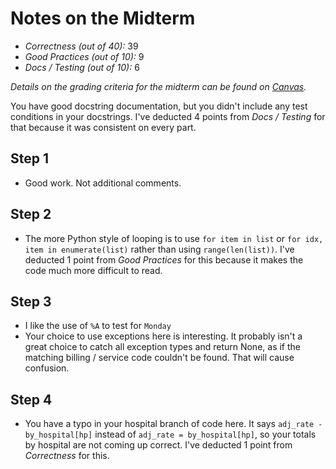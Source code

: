 # Notes on the Midterm

* _Correctness    (out of 40):_ 39
* _Good Practices (out of 10):_ 9
* _Docs / Testing (out of 10):_ 6

_Details on the grading criteria for the midterm can be found on [Canvas](https://canvas.slu.edu/courses/28045/rubrics/23671)._

You have good docstring documentation, but you didn't include any test conditions in your docstrings.  I've deducted 4 points from _Docs / Testing_ for that because it was consistent on every part.

## Step 1
* Good work. Not additional comments.

## Step 2
* The more Python style of looping is to use `for item in list` or `for idx, item in enumerate(list)` rather than using `range(len(list))`.  I've deducted 1 point from _Good Practices_ for this because it makes the code much more difficult to read.

## Step 3
* I like the use of `%A` to test for `Monday`
* Your choice to use exceptions here is interesting. It probably isn't a great choice to catch all exception types and return None, as if the matching billing / service code couldn't be found.  That will cause confusion.

## Step 4
* You have a typo in your hospital branch of code here. It says `adj_rate - by_hospital[hp]` instead of `adj_rate = by_hospital[hp]`, so your totals by hospital are not coming up correct.  I've deducted 1 point from _Correctness_ for this.